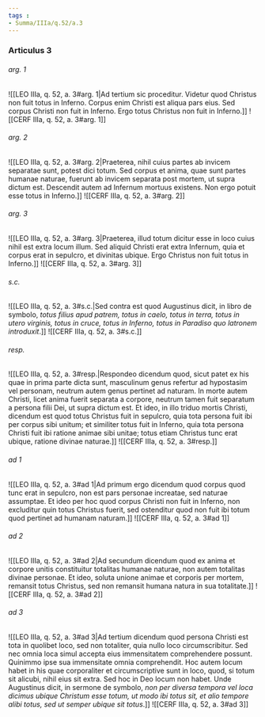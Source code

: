 ```yaml
---
tags : 
- Summa/IIIa/q.52/a.3
---
```


### Articulus 3

###### arg. 1
![[LEO IIIa, q. 52, a. 3#arg. 1|Ad tertium sic proceditur. Videtur quod Christus non fuit totus in Inferno. Corpus enim Christi est aliqua pars eius. Sed corpus Christi non fuit in Inferno. Ergo totus Christus non fuit in Inferno.]]
![[CERF IIIa, q. 52, a. 3#arg. 1]]

###### arg. 2
![[LEO IIIa, q. 52, a. 3#arg. 2|Praeterea, nihil cuius partes ab invicem separatae sunt, potest dici totum. Sed corpus et anima, quae sunt partes humanae naturae, fuerunt ab invicem separata post mortem, ut supra dictum est. Descendit autem ad Infernum mortuus existens. Non ergo potuit esse totus in Inferno.]]
![[CERF IIIa, q. 52, a. 3#arg. 2]]

###### arg. 3
![[LEO IIIa, q. 52, a. 3#arg. 3|Praeterea, illud totum dicitur esse in loco cuius nihil est extra locum illum. Sed aliquid Christi erat extra Infernum, quia et corpus erat in sepulcro, et divinitas ubique. Ergo Christus non fuit totus in Inferno.]]
![[CERF IIIa, q. 52, a. 3#arg. 3]]

###### s.c.
![[LEO IIIa, q. 52, a. 3#s.c.|Sed contra est quod Augustinus dicit, in libro de symbolo, *totus filius apud patrem, totus in caelo, totus in terra, totus in utero virginis, totus in cruce, totus in Inferno, totus in Paradiso quo latronem introduxit*.]]
![[CERF IIIa, q. 52, a. 3#s.c.]]

###### resp.
![[LEO IIIa, q. 52, a. 3#resp.|Respondeo dicendum quod, sicut patet ex his quae in prima parte dicta sunt, masculinum genus refertur ad hypostasim vel personam, neutrum autem genus pertinet ad naturam. In morte autem Christi, licet anima fuerit separata a corpore, neutrum tamen fuit separatum a persona filii Dei, ut supra dictum est. Et ideo, in illo triduo mortis Christi, dicendum est quod totus Christus fuit in sepulcro, quia tota persona fuit ibi per corpus sibi unitum; et similiter totus fuit in Inferno, quia tota persona Christi fuit ibi ratione animae sibi unitae; totus etiam Christus tunc erat ubique, ratione divinae naturae.]]
![[CERF IIIa, q. 52, a. 3#resp.]]

###### ad 1
![[LEO IIIa, q. 52, a. 3#ad 1|Ad primum ergo dicendum quod corpus quod tunc erat in sepulcro, non est pars personae increatae, sed naturae assumptae. Et ideo per hoc quod corpus Christi non fuit in Inferno, non excluditur quin totus Christus fuerit, sed ostenditur quod non fuit ibi totum quod pertinet ad humanam naturam.]]
![[CERF IIIa, q. 52, a. 3#ad 1]]

###### ad 2
![[LEO IIIa, q. 52, a. 3#ad 2|Ad secundum dicendum quod ex anima et corpore unitis constituitur totalitas humanae naturae, non autem totalitas divinae personae. Et ideo, soluta unione animae et corporis per mortem, remansit totus Christus, sed non remansit humana natura in sua totalitate.]]
![[CERF IIIa, q. 52, a. 3#ad 2]]

###### ad 3
![[LEO IIIa, q. 52, a. 3#ad 3|Ad tertium dicendum quod persona Christi est tota in quolibet loco, sed non totaliter, quia nullo loco circumscribitur. Sed nec omnia loca simul accepta eius immensitatem comprehendere possunt. Quinimmo ipse sua immensitate omnia comprehendit. Hoc autem locum habet in his quae corporaliter et circumscriptive sunt in loco, quod, si totum sit alicubi, nihil eius sit extra. Sed hoc in Deo locum non habet. Unde Augustinus dicit, in sermone de symbolo, *non per diversa tempora vel loca dicimus ubique Christum esse totum, ut modo ibi totus sit, et alio tempore alibi totus, sed ut semper ubique sit totus*.]]
![[CERF IIIa, q. 52, a. 3#ad 3]]

